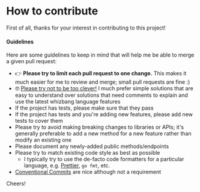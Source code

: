 # How to contribute

First of all, thanks for your interest in contributing to this project!

#### Guidelines

Here are some guidelines to keep in mind that will help me be able to merge a given pull request:

- 👉 **Please try to limit each pull request to one change.** This makes it much easier for me to review and merge; small pull requests are fine :)
- 🤓 [Please try not to be too clever!](https://www.simplethread.com/dont-be-clever/) I much prefer simple solutions that are easy to understand over solutions that need comments to explain and use the latest whizbang language features
- If the project has tests, please make sure that they pass
- If the project has tests and you're adding new features, please add new tests to cover them
- Please try to avoid making breaking changes to libraries or APIs; it's generally preferable to add a new method for a new feature rather than modify an existing one
- Please document any newly-added public methods/endpoints
- Please try to match existing code style as best as possible
  - I typically try to use the de-facto code formatters for a particular language, e.g. [Prettier](https://prettier.io/), `go fmt`, etc.
- [Conventional Commits](https://www.conventionalcommits.org) are nice although not a requirement

Cheers!
